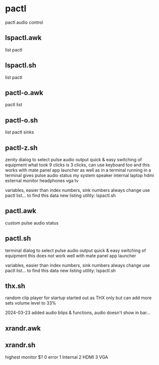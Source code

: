 # pactl
pactl audio control

lspactl.awk
--------------------------------------------------------------------------------
list pactl

lspactl.sh
--------------------------------------------------------------------------------
list pactl

pactl-o.awk
--------------------------------------------------------------------------------
pactl list

pactl-o.sh
--------------------------------------------------------------------------------
list pactl sinks

pactl-z.sh
--------------------------------------------------------------------------------
zenity dialog to select pulse audio output
quick & easy switching of equipment
   what took 9 clicks is 3 clicks, can use keyboard too
and this works with mate panel app launcher as well as in a terminal
   running in a terminal gives pulse audio status
my system
    speaker     internal laptop
    hdmi        external monitor
    headphones  vga tv

variables, easier than index numbers, sink numbers always change
use pactl list... to find this data
new listing utility: lspactl.sh

pactl.awk
--------------------------------------------------------------------------------
custom pulse audio status

pactl.sh
--------------------------------------------------------------------------------
terminal dialog to select pulse audio output
quick & easy switching of equipment
this does not work well with mate panel app launcher

variables, easier than index numbers, sink numbers always change
use pactl list... to find this data
new listing utility: lspactl.sh

thx.sh
--------------------------------------------------------------------------------
random clip player for startup
started out as THX only but can add more
sets volume level to 33%

2024-03-23 added audio blips & functions, audio doesn't show in bar...

xrandr.awk
--------------------------------------------------------------------------------

xrandr.sh
--------------------------------------------------------------------------------
highest monitor
   $?
    0     error
    1     Internal
    2     HDMI
    3     VGA
